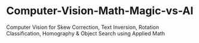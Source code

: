 # Computer-Vision-Math-Magic-vs-AI
Computer Vision for Skew Correction, Text Inversion, Rotation Classification, Homography & Object Search using Applied Math
